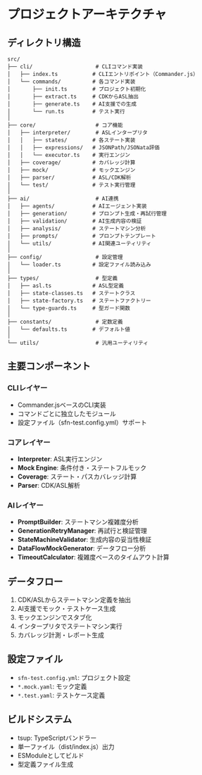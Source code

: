 # プロジェクトアーキテクチャ

## ディレクトリ構造

```
src/
├── cli/                    # CLIコマンド実装
│   ├── index.ts           # CLIエントリポイント（Commander.js）
│   └── commands/          # 各コマンド実装
│       ├── init.ts        # プロジェクト初期化
│       ├── extract.ts     # CDKからASL抽出
│       ├── generate.ts    # AI支援での生成
│       └── run.ts         # テスト実行
│
├── core/                   # コア機能
│   ├── interpreter/        # ASLインタープリタ
│   │   ├── states/        # 各ステート実装
│   │   ├── expressions/   # JSONPath/JSONata評価
│   │   └── executor.ts    # 実行エンジン
│   ├── coverage/          # カバレッジ計算
│   ├── mock/              # モックエンジン
│   ├── parser/            # ASL/CDK解析
│   └── test/              # テスト実行管理
│
├── ai/                     # AI連携
│   ├── agents/            # AIエージェント実装
│   ├── generation/        # プロンプト生成・再試行管理
│   ├── validation/        # AI生成内容の検証
│   ├── analysis/          # ステートマシン分析
│   ├── prompts/           # プロンプトテンプレート
│   └── utils/             # AI関連ユーティリティ
│
├── config/                 # 設定管理
│   └── loader.ts          # 設定ファイル読み込み
│
├── types/                  # 型定義
│   ├── asl.ts             # ASL型定義
│   ├── state-classes.ts   # ステートクラス
│   ├── state-factory.ts   # ステートファクトリー
│   └── type-guards.ts     # 型ガード関数
│
├── constants/              # 定数定義
│   └── defaults.ts        # デフォルト値
│
└── utils/                  # 汎用ユーティリティ
```

## 主要コンポーネント

### CLIレイヤー
- Commander.jsベースのCLI実装
- コマンドごとに独立したモジュール
- 設定ファイル（sfn-test.config.yml）サポート

### コアレイヤー
- **Interpreter**: ASL実行エンジン
- **Mock Engine**: 条件付き・ステートフルモック
- **Coverage**: ステート・パスカバレッジ計算
- **Parser**: CDK/ASL解析

### AIレイヤー
- **PromptBuilder**: ステートマシン複雑度分析
- **GenerationRetryManager**: 再試行と検証管理
- **StateMachineValidator**: 生成内容の妥当性検証
- **DataFlowMockGenerator**: データフロー分析
- **TimeoutCalculator**: 複雑度ベースのタイムアウト計算

## データフロー
1. CDK/ASLからステートマシン定義を抽出
2. AI支援でモック・テストケース生成
3. モックエンジンでスタブ化
4. インタープリタでステートマシン実行
5. カバレッジ計測・レポート生成

## 設定ファイル
- `sfn-test.config.yml`: プロジェクト設定
- `*.mock.yaml`: モック定義
- `*.test.yaml`: テストケース定義

## ビルドシステム
- tsup: TypeScriptバンドラー
- 単一ファイル（dist/index.js）出力
- ESModuleとしてビルド
- 型定義ファイル生成
